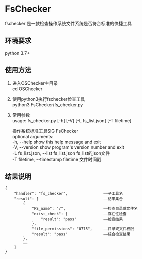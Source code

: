 # FsChecker
fschecker  是一款检查操作系统文件系统是否符合标准的快捷工具
## 环境要求
python 3.7+

## 使用方法
1. 进入OSChecker主目录  
cd OSChecker  
2. 使用python3执行fschecker检查工具  
python3 FsChecker/fs_checker.py 
3. 常用参数  
usage: fs_checker.py [-h] [-V] [-L fs_list.json]  [-T filetime]

    操作系统标准工具SIG FsChecker  
    optional arguments:  
    -h, --help              show this help message and exit  
    -V, --version           show program's version number and exit  
    -L fs_list.json, --list fs_list.json
                            fs_list的json文件  
    -T filetime, --timestamp filetime
                            文件时间戳

## 结果说明
    {
        "handler": "fs_checker",                ——子工具名
        "result": [                             ——结果集合
            {
                "FS_name": "/",                 ——检查目录或文件名
                "exist_check": {                ——存在性检查
                    "result": "pass"            ——检查结果
                },
                "file_permissions": "0775",     ——目录或文件权限
                "result": "pass"                ——综合检查结果
            },
            ……
        ]
    }